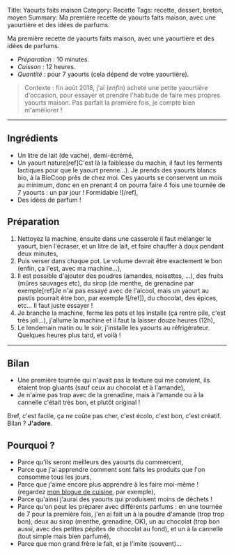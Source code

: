 Title: Yaourts faits maison
Category: Recette
Tags: recette, dessert, breton, moyen
Summary: Ma première recette de yaourts faits maison, avec une yaourtière et des idées de parfums.

Ma première recette de yaourts faits maison, avec une yaourtière et des idées de parfums.

- *Préparation* : 10 minutes.
- *Cuisson* : 12 heures.
- *Quantité* : pour 7 yaourts (cela dépend de votre yaourtière).

> Contexte : fin août 2018, j'ai (*enfin*) acheté une petite yaourtière d'occasion, pour essayer et prendre l'habitude de faire mes propres yaourts maison. Pas parfait la première fois, je compte bien m'améliorer !

---

## Ingrédients
- Un litre de lait (de vache), demi-écrémé,
- Un yaourt nature[ref]C'est là la faiblesse du machin, il faut les ferments lactiques pour que le yaourt prenne…). Je prends des yaourts blancs bio, à la BioCoop près de chez moi. Ces yaourts se conservent un mois au minimum, donc en en prenant 4 on pourra faire 4 fois une tournée de 7 yaourts : un par jour ! Formidable ![/ref],
- Des idées de parfum !

## Préparation
1. Nettoyez la machine, ensuite dans une casserole il faut mélanger le yaourt, bien l'écraser, et un litre de lait, et faire chauffer à doux pendant deux minutes,
2. Puis verser dans chaque pot. Le volume devrait être exactement le bon (enfin, ça l'est, avec ma machine…),
3. Il est possible d'ajouter des poudres (amandes, noisettes, …), des fruits (mûres sauvages etc), du sirop (de menthe, de grenadine par exemple[ref]Je n'ai pas essayé avec de l'alcool, mais un yaourt au pastis pourrait être bon, par exemple ![/ref]), du chocolat, des épices, etc… Il faut juste essayer !
4. Je branche la machine, ferme les pots et les installe (ça rentre pile, c'est très joli…), j'allume la machine et il faut la laisser douze heures (12h),
5. Le lendemain matin ou le soir, j'installe les yaourts au réfrigérateur. Quelques heures plus tard, et voilà !

---

## Bilan

- Une première tournée qui n'avait pas la texture qui me convient, ils étaient trop gluants (sauf ceux au chocolat et à l'amande),
- Je n'aime pas trop avec de la grenadine, mais à l'amande ou à la cannelle c'était très bon, et plutôt original !

Bref, c'est facile, ça ne coûte pas cher, c'est écolo, c'est bon, c'est créatif. Bilan ? **J'adore**.

## Pourquoi ?

- Parce qu'ils seront meilleurs des yaourts du commercent,
- Parce que j'ai apprendre comment sont faits les produits que l'on consomme tous les jours,
- Parce que j'aime encore plus apprendre à les faire moi-même ! (regardez [mon blogue de cuisine](https://perso.crans.org/besson/cuisine/), par exemple),
- Parce qu'ainsi j'aurai des yaourts qui produisent moins de déchets !
- Parce qu'on peut les préparer avec différents parfums : en une tournée de 7 pour la première fois, j'en ai fait un à la poudre d'amande (trop trop bon), deux au sirop (menthe, grenadine, OK), un au chocolat (trop bon aussi, avec des petites pépites de chocolat au fond), et un à la cannelle (tout simple mais bien parfumé),
- Parce que mon grand frère le fait, et je l'imite (souvent)…
